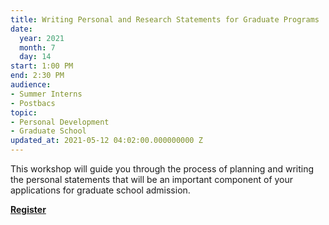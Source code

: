```yaml
---
title: Writing Personal and Research Statements for Graduate Programs
date:
  year: 2021
  month: 7
  day: 14
start: 1:00 PM
end: 2:30 PM
audience:
- Summer Interns
- Postbacs
topic:
- Personal Development
- Graduate School
updated_at: 2021-05-12 04:02:00.000000000 Z
---
```

This workshop will guide you through the process of planning and writing
the personal statements that will be an important component of your
applications for graduate school admission.

**[Register][1]**



[1]: https://nih.webex.com/nih/onstage/g.php?MTID=ed0fcf8a395ffb0724874faa5457dbd29
